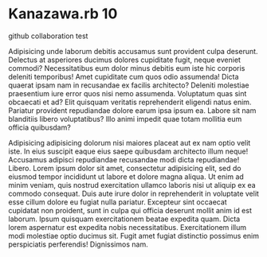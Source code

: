 Kanazawa.rb 10
==============

github collaboration test

Adipisicing unde laborum debitis accusamus sunt provident culpa deserunt. Delectus at asperiores ducimus dolores cupiditate fugit, neque eveniet commodi? Necessitatibus eum dolor minus debitis eum iste hic corporis deleniti temporibus!
Amet cupiditate cum quos odio assumenda! Dicta quaerat ipsam nam in recusandae ex facilis architecto? Deleniti molestiae praesentium iure error quos nisi nemo assumenda. Voluptatum quas sint obcaecati et ad?
Elit quisquam veritatis reprehenderit eligendi natus enim. Pariatur provident repudiandae dolore earum ipsa ipsum ea. Labore sit nam blanditiis libero voluptatibus? Illo animi impedit quae totam mollitia eum officia quibusdam?

Adipisicing adipisicing dolorum nisi maiores placeat aut ex nam optio velit iste. In eius suscipit eaque eius saepe quibusdam architecto illum neque! Accusamus adipisci repudiandae recusandae modi dicta repudiandae! Libero.
Lorem ipsum dolor sit amet, consectetur adipisicing elit, sed do eiusmod tempor incididunt ut labore et dolore magna aliqua. Ut enim ad minim veniam, quis nostrud exercitation ullamco laboris nisi ut aliquip ex ea commodo consequat. Duis aute irure dolor in reprehenderit in voluptate velit esse cillum dolore eu fugiat nulla pariatur. Excepteur sint occaecat cupidatat non proident, sunt in culpa qui officia deserunt mollit anim id est laborum.
Ipsum quisquam exercitationem beatae expedita quam. Dicta lorem aspernatur est expedita nobis necessitatibus. Exercitationem illum modi molestiae optio ducimus sit. Fugit amet fugiat distinctio possimus enim perspiciatis perferendis! Dignissimos nam.
